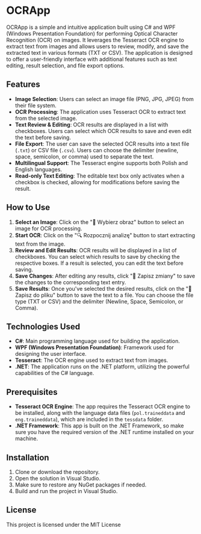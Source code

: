 # OCRApp

OCRApp is a simple and intuitive application built using C# and WPF (Windows Presentation Foundation) for performing Optical Character Recognition (OCR) on images. It leverages the Tesseract OCR engine to extract text from images and allows users to review, modify, and save the extracted text in various formats (TXT or CSV). The application is designed to offer a user-friendly interface with additional features such as text editing, result selection, and file export options.

## Features

- **Image Selection**: Users can select an image file (PNG, JPG, JPEG) from their file system.
- **OCR Processing**: The application uses Tesseract OCR to extract text from the selected image.
- **Text Review & Editing**: OCR results are displayed in a list with checkboxes. Users can select which OCR results to save and even edit the text before saving.
- **File Export**: The user can save the selected OCR results into a text file (`.txt`) or CSV file (`.csv`). Users can choose the delimiter (newline, space, semicolon, or comma) used to separate the text.
- **Multilingual Support**: The Tesseract engine supports both Polish and English languages.
- **Read-only Text Editing**: The editable text box only activates when a checkbox is checked, allowing for modifications before saving the result.

## How to Use

1. **Select an Image**: Click on the "📂 Wybierz obraz" button to select an image for OCR processing.
2. **Start OCR**: Click on the "🔍 Rozpocznij analizę" button to start extracting text from the image.
3. **Review and Edit Results**: OCR results will be displayed in a list of checkboxes. You can select which results to save by checking the respective boxes. If a result is selected, you can edit the text before saving.
4. **Save Changes**: After editing any results, click "💾 Zapisz zmiany" to save the changes to the corresponding text entry.
5. **Save Results**: Once you've selected the desired results, click on the "💾 Zapisz do pliku" button to save the text to a file. You can choose the file type (TXT or CSV) and the delimiter (Newline, Space, Semicolon, or Comma).

## Technologies Used

- **C#**: Main programming language used for building the application.
- **WPF (Windows Presentation Foundation)**: Framework used for designing the user interface.
- **Tesseract**: The OCR engine used to extract text from images.
- **.NET**: The application runs on the .NET platform, utilizing the powerful capabilities of the C# language.

## Prerequisites

- **Tesseract OCR Engine**: The app requires the Tesseract OCR engine to be installed, along with the language data files (`pol.traineddata` and `eng.traineddata`), which are included in the `tessdata` folder.
- **.NET Framework**: This app is built on the .NET Framework, so make sure you have the required version of the .NET runtime installed on your machine.

## Installation

1. Clone or download the repository.
2. Open the solution in Visual Studio.
3. Make sure to restore any NuGet packages if needed.
4. Build and run the project in Visual Studio.

## License

This project is licensed under the MIT License

